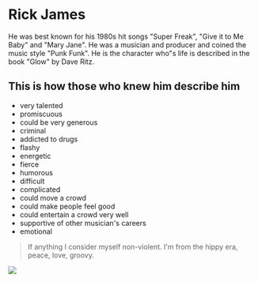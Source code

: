 # Rick James

He was best known for his 1980s hit songs "Super Freak", "Give it to Me Baby" and "Mary Jane". He was a musician and producer and coined the music style "Punk Funk". He is the character who"s life is described in the book "Glow" by Dave Ritz.

## This is how those who knew him describe him 
* very talented
* promiscuous
* could be very generous
* criminal
* addicted to drugs
* flashy
* energetic
* fierce
* humorous
* difficult
* complicated
* could move a crowd
* could make people feel good
* could entertain a crowd very well
* supportive of other musician's careers
* emotional

> If anything I consider myself non-violent.
> I'm from the hippy era, peace, love, groovy.

<img src="https://www.onthisday.com/images/people/rick-james-medium.jpg"/>